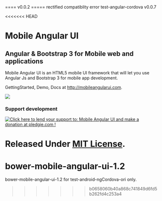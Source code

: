 ====	v0.0.2	=====
rectified compatiblity error test-angular-cordova v0.0.7


<<<<<<< HEAD
# Mobile Angular UI

## Angular &amp; Bootstrap 3 for Mobile web and applications

Mobile Angular UI is an HTML5 mobile UI framework that will let you use Angular Js and Bootstrap 3 for mobile app development.

GettingStarted, Demo, Docs at http://mobileangularui.com.

![](http://mobileangularui.com/assets/img/phone.png)

### Support development

<a href='https://pledgie.com/campaigns/24868'><img alt='Click here to lend your support to: Mobile Angular UI and make a donation at pledgie.com !' src='https://pledgie.com/campaigns/24868.png?skin_name=chrome' border='0' ></a>

Released Under [MIT License](https://github.com/mcasimir/mobile-angular-ui/blob/master/LICENSE).
=======
# bower-mobile-angular-ui-1.2
bower-mobile-angular-ui-1.2 for test-android-ngCordova-ori only.
>>>>>>> b0658060b40a868c741849d6fd5b262fd4c253a4
